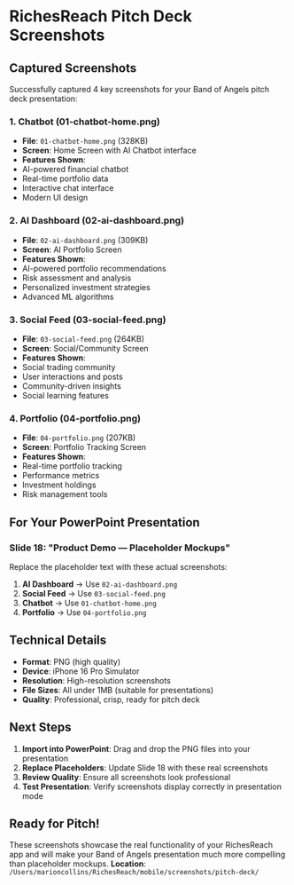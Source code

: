 # RichesReach Pitch Deck Screenshots
## Captured Screenshots
Successfully captured 4 key screenshots for your Band of Angels pitch deck presentation:
### 1. Chatbot (01-chatbot-home.png)
- **File**: `01-chatbot-home.png` (328KB)
- **Screen**: Home Screen with AI Chatbot interface
- **Features Shown**: 
- AI-powered financial chatbot
- Real-time portfolio data
- Interactive chat interface
- Modern UI design
### 2. AI Dashboard (02-ai-dashboard.png)
- **File**: `02-ai-dashboard.png` (309KB)
- **Screen**: AI Portfolio Screen
- **Features Shown**:
- AI-powered portfolio recommendations
- Risk assessment and analysis
- Personalized investment strategies
- Advanced ML algorithms
### 3. Social Feed (03-social-feed.png)
- **File**: `03-social-feed.png` (264KB)
- **Screen**: Social/Community Screen
- **Features Shown**:
- Social trading community
- User interactions and posts
- Community-driven insights
- Social learning features
### 4. Portfolio (04-portfolio.png)
- **File**: `04-portfolio.png` (207KB)
- **Screen**: Portfolio Tracking Screen
- **Features Shown**:
- Real-time portfolio tracking
- Performance metrics
- Investment holdings
- Risk management tools
## For Your PowerPoint Presentation
### Slide 18: "Product Demo — Placeholder Mockups"
Replace the placeholder text with these actual screenshots:
1. **AI Dashboard** → Use `02-ai-dashboard.png`
2. **Social Feed** → Use `03-social-feed.png`
3. **Chatbot** → Use `01-chatbot-home.png`
4. **Portfolio** → Use `04-portfolio.png`
## Technical Details
- **Format**: PNG (high quality)
- **Device**: iPhone 16 Pro Simulator
- **Resolution**: High-resolution screenshots
- **File Sizes**: All under 1MB (suitable for presentations)
- **Quality**: Professional, crisp, ready for pitch deck
## Next Steps
1. **Import into PowerPoint**: Drag and drop the PNG files into your presentation
2. **Replace Placeholders**: Update Slide 18 with these real screenshots
3. **Review Quality**: Ensure all screenshots look professional
4. **Test Presentation**: Verify screenshots display correctly in presentation mode
## Ready for Pitch!
These screenshots showcase the real functionality of your RichesReach app and will make your Band of Angels presentation much more compelling than placeholder mockups.
**Location**: `/Users/marioncollins/RichesReach/mobile/screenshots/pitch-deck/`
